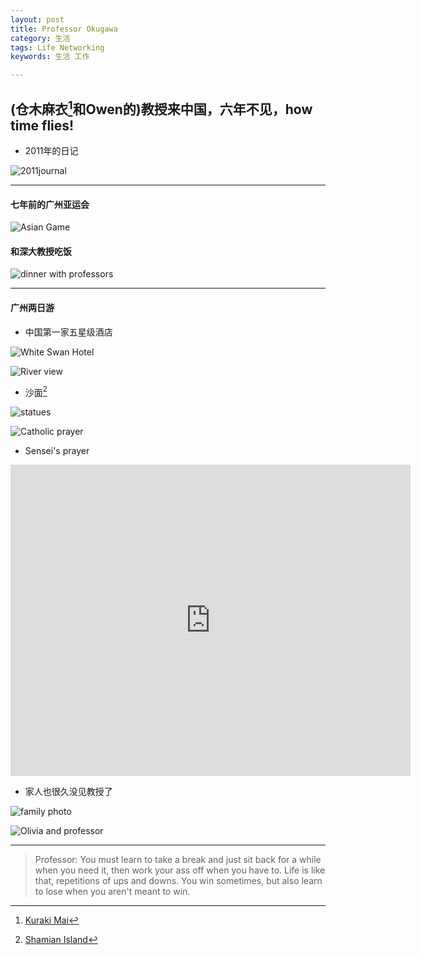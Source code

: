 ```yaml
---
layout: post
title: Professor Okugawa
category: 生活
tags: Life Networking
keywords: 生活 工作

---
```


## (仓木麻衣[^mai-san]和Owen的)教授来中国，六年不见，how time flies!

[^mai-san]: [Kuraki Mai](http://baike.baidu.com/link?url=fDqT91cL-dU2pqEbsaB2RqUwKyyLe--VQ94NUMS9hac75eb_YODEjEuZrxJN-TGQL2WeqRnQ7WYE88S_B0ptSeZLOdeWFyqItQSqbPACwhG4hBFZEYmO-2E4KqPAWw_z)

- 2011年的日记

![2011journal](http://wx1.sinaimg.cn/large/007ozevdgy1fwx2cjih28j30ni0ae0ug.jpg)

---

#### 七年前的广州亚运会
![Asian Game](http://ws1.sinaimg.cn/large/007ozevdgy1fwx2cvrimgj30lc0sgtdu.jpg)

#### 和深大教授吃饭
![dinner with professors](http://wx1.sinaimg.cn/large/007ozevdgy1fwx2d3dmvrj30sg0lcgsg.jpg)

---

#### 广州两日游

- 中国第一家五星级酒店

![White Swan Hotel](http://wx1.sinaimg.cn/large/007ozevdgy1fwx2dil6rej30sg0lcdk7.jpg)

![River view](http://ws4.sinaimg.cn/large/007ozevdgy1fwx2dr9ydvj30kr0t8n4l.jpg)

- 沙面[^shamian]

[^shamian]: [Shamian Island](http://baike.baidu.com/link?url=8uw8CSgMfw7KxWcGVaINJmL_93RScaQ_TYgA92N5y2Vc18S3eSAWISIxnxxZci1Vr9cDER4mzV6ZUMF08OJxCab8AKfwydY9pj_cw50Ubka)


![statues](http://wx2.sinaimg.cn/large/007ozevdgy1fwx2fafejgj30sg0lcdm9.jpg)

![Catholic prayer](http://wx4.sinaimg.cn/large/007ozevdgy1fwx2fjswqpj30lc0sggpm.jpg)

- Sensei's prayer

<iframe frameborder="0" width="640" height="498" src="https://v.qq.com/iframe/player.html?vid=t0391wq5sly&tiny=0&auto=0" allowfullscreen></iframe>

- 家人也很久没见教授了

![family photo](http://ws2.sinaimg.cn/large/007ozevdgy1fwx2fqqwepj30sg0sgahn.jpg)

![Olivia and professor](http://ws1.sinaimg.cn/large/007ozevdgy1fwx2fvw0z7j30lc0sgq7u.jpg)

---

> Professor: You must learn to take a break and just sit back for a while when you need it, then work your ass off when you have to. Life is like that, repetitions of ups and downs. You win sometimes, but also learn to lose when you aren't meant to win.
